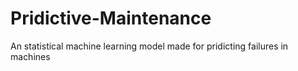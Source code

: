 # Pridictive-Maintenance
An statistical machine learning model made for pridicting failures in machines
